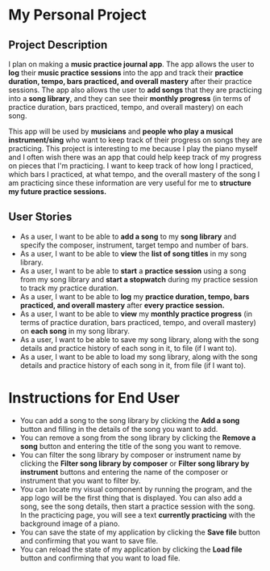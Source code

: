 # My Personal Project

## Project Description

I plan on making a **music practice journal app**. The app allows the user to **log** their **music practice sessions** into the app and track their **practice duration, tempo, bars practiced, and overall mastery** after their practice sessions. The app also allows the user to **add songs** that they are practicing into a **song library**, and they can see their **monthly progress** (in terms of practice duration, bars practiced, tempo, and overall mastery) on each song. 

This app will be used by **musicians** and **people who play a musical instrument/sing** who want to keep track of their progress on songs they are practicing. This project is interesting to me because I play the piano myself and I often wish there was an app that could help keep track of my progress on pieces that I'm practicing. I want to keep track of how long I practiced, which bars I practiced, at what tempo, and the overall mastery of the song I am practicing since these information are very useful for me to **structure my future practice sessions.**

## User Stories
- As a user, I want to be able to **add a song** to my **song library** and specify the composer, instrument, target tempo and number of bars.
- As a user, I want to be able to **view** the **list of song titles** in my song library.
- As a user, I want to be able to **start** a **practice session** using a song from my song library and **start a stopwatch** during my practice session to track my practice duration.
- As a user, I want to be able to **log** my **practice duration, tempo, bars practiced, and overall mastery** after **every practice session.**
- As a user, I want to be able to **view** my **monthly practice progress** (in terms of practice duration, bars practiced, tempo, and overall mastery) on **each song** in my song library.
- As a user, I want to be able to save my song library, along with the song details and practice history of each song in it, to file (if I want to).
- As a user, I want to be able to load my song library, along with the song details and practice history of each song in it, from file (if I want to).

# Instructions for End User
- You can add a song to the song library by clicking the **Add a song** button and filling in the details of the song you want to add.
- You can remove a song from the song library by clicking the **Remove a song** button and entering the title of the song you want to remove.
- You can filter the song library by composer or instrument name by clicking the **Filter song library by composer** or **Filter song library by instrument** buttons and entering the name of the composer or instrument that you want to filter by.
- You can locate my visual component by running the program, and the app logo will be the first thing that is displayed. You can also add a song, see the song details, then start a practice session with the song. In the practicing page, you will see a text **currently practicing** with the background image of a piano.
- You can save the state of my application by clicking the **Save file** button and confirming that you want to save file.
- You can reload the state of my application by clicking the **Load file** button and confirming that you want to load file.
